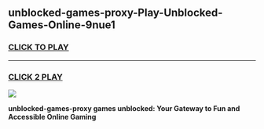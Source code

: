 
## unblocked-games-proxy-Play-Unblocked-Games-Online-9nue1
<h3>
<a href="https://premium76.site?title=unblocked-games-proxy&ref=25A">CLICK TO PLAY</a></h3>
<hr>

<h3>
<a href="https://premium76.site?title=unblocked-games-proxy&ref=25A">CLICK 2 PLAY</a>
  
</h3>

<a href="https://premium76.site?title=unblocked-games-proxy&ref=25A"><img src="https://clearcache.store/games.png"></a>


**unblocked-games-proxy games unblocked: Your Gateway to Fun and Accessible Online Gaming**
